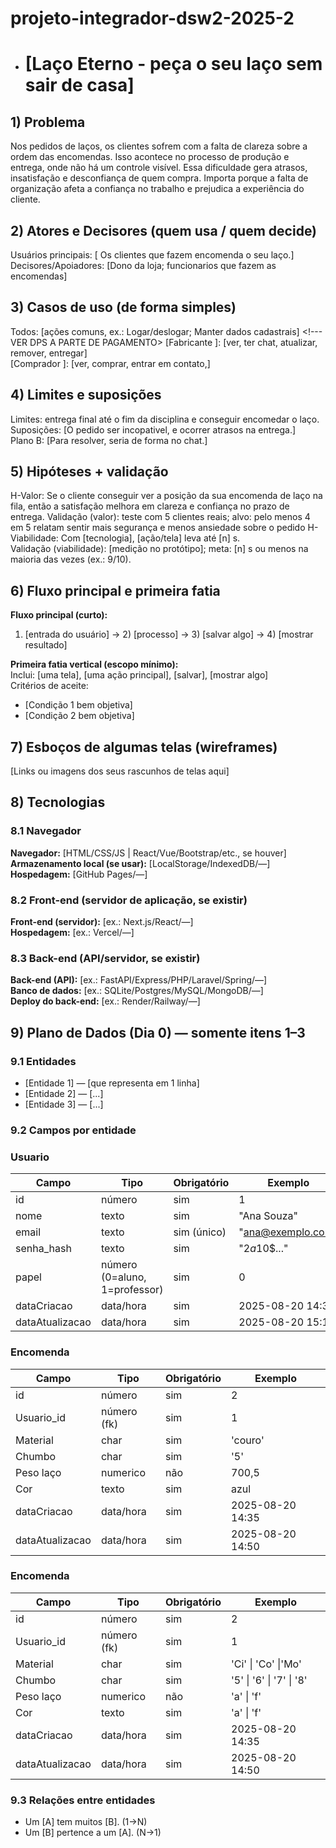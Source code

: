 # projeto-integrador-dsw2-2025-2
- # [Laço Eterno - peça o seu laço sem sair de casa]

## 1) Problema

Nos pedidos de laços, os clientes sofrem com a falta de clareza sobre a ordem das encomendas.
Isso acontece no processo de produção e entrega, onde não há um controle visível.
Essa dificuldade gera atrasos, insatisfação e desconfiança de quem compra.
Importa porque a falta de organização afeta a confiança no trabalho e prejudica a experiência do cliente.

## 2) Atores e Decisores (quem usa / quem decide)

Usuários principais: [ Os clientes que fazem encomenda o seu laço.]
Decisores/Apoiadores: [Dono da loja; funcionarios que fazem as encomendas]

## 3) Casos de uso (de forma simples)

Todos: [ações comuns, ex.: Logar/deslogar; Manter dados cadastrais]  <!--- VER DPS A PARTE DE PAGAMENTO>
[Fabricante ]: [ver, ter chat, atualizar, remover, entregar]  
[Comprador  ]: [ver, comprar, entrar em contato,]

## 4) Limites e suposições

Limites: entrega final até o fim da disciplina e conseguir encomedar o laço. 
Suposições: [O pedido ser incopativel, e ocorrer atrasos na entrega.]  
Plano B: [Para resolver, seria de forma no chat.]

## 5) Hipóteses + validação

H-Valor: Se o cliente conseguir ver a posição da sua encomenda de laço na fila, então a satisfação melhora em clareza e confiança no prazo de entrega.
Validação (valor): teste com 5 clientes reais; alvo: pelo menos 4 em 5 relatam sentir mais segurança e menos ansiedade sobre o pedido
H-Viabilidade: Com [tecnologia], [ação/tela] leva até [n] s.  
Validação (viabilidade): [medição no protótipo]; meta: [n] s ou menos na maioria das vezes (ex.: 9/10).

## 6) Fluxo principal e primeira fatia
<!-- Pense “Entrada → Processo → Saída”.
     EXEMPLO de Fluxo:
     1) Aluno faz login
     2) Clica em "Pedir ajuda" e descreve a dúvida
     3) Sistema salva e coloca na fila
     4) Lista mostra ordem e tempo desde criação
     5) Professor encerra o chamado
     EXEMPLO de 1ª fatia:
     Inclui login simples, criar chamado, listar em ordem.
     Critérios de aceite (objetivos): criar → aparece na lista com horário; encerrar → some ou marca "fechado". -->
**Fluxo principal (curto):**  
1) [entrada do usuário] → 2) [processo] → 3) [salvar algo] → 4) [mostrar resultado]

**Primeira fatia vertical (escopo mínimo):**  
Inclui: [uma tela], [uma ação principal], [salvar], [mostrar algo]  
Critérios de aceite:
- [Condição 1 bem objetiva]
- [Condição 2 bem objetiva]

## 7) Esboços de algumas telas (wireframes)
<!-- Vale desenho no papel (foto), Figma, Excalidraw, etc. Não precisa ser bonito, precisa ser claro.
     EXEMPLO de telas:
     • Login
     • Lista de chamados (ordem + tempo desde criação)
     • Novo chamado (formulário simples)
     • Painel do professor (atender/encerrar)
     EXEMPLO de imagem:
     ![Wireframe - Lista de chamados](img/wf-lista-chamados.png) -->
[Links ou imagens dos seus rascunhos de telas aqui]

## 8) Tecnologias
<!-- Liste apenas o que você REALMENTE pretende usar agora. -->

### 8.1 Navegador
**Navegador:** [HTML/CSS/JS | React/Vue/Bootstrap/etc., se houver]  
**Armazenamento local (se usar):** [LocalStorage/IndexedDB/—]  
**Hospedagem:** [GitHub Pages/—]

### 8.2 Front-end (servidor de aplicação, se existir)
**Front-end (servidor):** [ex.: Next.js/React/—]  
**Hospedagem:** [ex.: Vercel/—]

### 8.3 Back-end (API/servidor, se existir)
**Back-end (API):** [ex.: FastAPI/Express/PHP/Laravel/Spring/—]  
**Banco de dados:** [ex.: SQLite/Postgres/MySQL/MongoDB/—]  
**Deploy do back-end:** [ex.: Render/Railway/—]

## 9) Plano de Dados (Dia 0) — somente itens 1–3
<!-- Defina só o essencial para criar o banco depois. -->

### 9.1 Entidades
<!-- EXEMPLO:
     - Usuario — pessoa que usa o sistema (aluno/professor)
     - Chamado — pedido de ajuda criado por um usuário -->
- [Entidade 1] — [que representa em 1 linha]
- [Entidade 2] — [...]
- [Entidade 3] — [...]

### 9.2 Campos por entidade
<!-- Use tipos simples: uuid, texto, número, data/hora, booleano, char. -->

### Usuario
| Campo           | Tipo                          | Obrigatório | Exemplo            |
|-----------------|-------------------------------|-------------|--------------------|
| id              | número                        | sim         | 1                  |
| nome            | texto                         | sim         | "Ana Souza"        |
| email           | texto                         | sim (único) | "ana@exemplo.com"  |
| senha_hash      | texto                         | sim         | "$2a$10$..."       |
| papel           | número (0=aluno, 1=professor) | sim         | 0                  |
| dataCriacao     | data/hora                     | sim         | 2025-08-20 14:30   |
| dataAtualizacao | data/hora                     | sim         | 2025-08-20 15:10   |

### Encomenda
| Campo           | Tipo               | Obrigatório | Exemplo                 |
|-----------------|--------------------|-------------|-------------------------|
| id              | número             | sim         | 2                       |
| Usuario_id      | número (fk)        | sim         | 1                       |
| Material        | char               | sim         | 'couro'                 |
| Chumbo          | char               | sim         | '5'                     |
| Peso laço       | numerico           | não         | 700,5                   |
| Cor             | texto              | sim         | azul                    |
| dataCriacao     | data/hora          | sim         | 2025-08-20 14:35        |
| dataAtualizacao | data/hora          | sim         | 2025-08-20 14:50        |


### Encomenda
| Campo           | Tipo               | Obrigatório | Exemplo                 |
|-----------------|--------------------|-------------|-------------------------|
| id              | número             | sim         | 2                       |
| Usuario_id      | número (fk)        | sim         | 1                       |
| Material        | char               | sim         | 'Ci' \| 'Co'  \|'Mo'    |
| Chumbo          | char               | sim         | '5' \| '6' \| '7' \| '8'|
| Peso laço       | numerico           | não         | 'a' \| 'f'              |
| Cor             | texto              | sim         | 'a' \| 'f'              |
| dataCriacao     | data/hora          | sim         | 2025-08-20 14:35        |
| dataAtualizacao | data/hora          | sim         | 2025-08-20 14:50        |

### 9.3 Relações entre entidades
<!-- Frases simples bastam. EXEMPLO:
     Um Usuario tem muitos Chamados (1→N).
     Um Chamado pertence a um Usuario (N→1). -->
- Um [A] tem muitos [B]. (1→N)
- Um [B] pertence a um [A]. (N→1)
